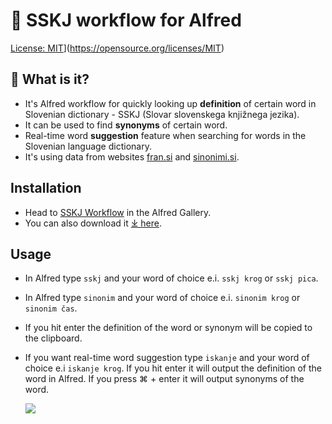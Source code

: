 # 📖 SSKJ workflow for Alfred

[License: MIT](https://img.shields.io/badge/License-MIT-yellow.svg)](https://opensource.org/licenses/MIT)

## 🤔 What is it?
- It's Alfred workflow for quickly looking up **definition** of certain word in Slovenian dictionary - SSKJ (Slovar slovenskega knjižnega jezika).
- It can be used to find **synonyms** of certain word.
- Real-time word **suggestion** feature when searching for words in the Slovenian language dictionary.
- It's using data from websites [fran.si](https://fran.si/) and [sinonimi.si](https://sinonimi.si/).

## Installation
- Head to [SSKJ Workflow](https://alfred.app/workflows/svenko99/sskj/) in the Alfred Gallery.
- You can also download it [⤓ here](https://github.com/svenko99/alfred-sskj/releases/latest/download/SSKJ.alfredworkflow).


## Usage
- In Alfred type `sskj` and your word of choice e.i. `sskj krog` or `sskj pica`.
- In Alfred type `sinonim` and your word of choice e.i. `sinonim krog` or `sinonim čas`.
- If you hit enter the definition of the word or synonym will be copied to the clipboard.
- If you want real-time word suggestion type `iskanje` and your word of choice e.i `iskanje krog`. If you hit enter it will output the definition of the word in Alfred.  If you press ⌘ + enter it will output synonyms of the word.

  	![](https://github.com/svenko99/alfred-sskj/blob/main/images/example.gif)
